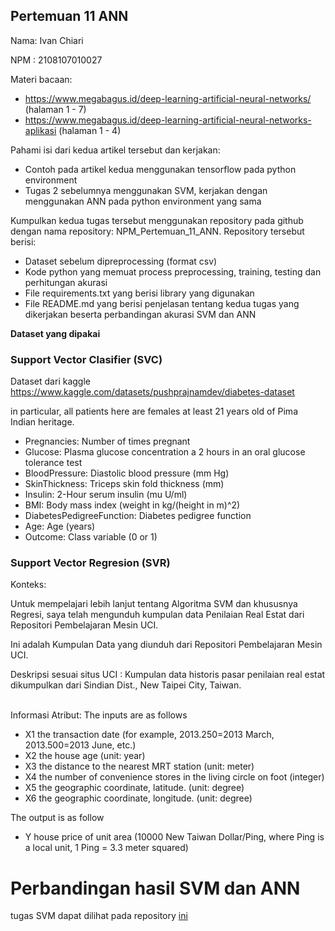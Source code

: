 ## Pertemuan 11 ANN
<p>Nama: Ivan Chiari</p>
<p>NPM : 2108107010027</p>


Materi bacaan: 
- https://www.megabagus.id/deep-learning-artificial-neural-networks/ (halaman 1 - 7)
- ⁠⁠https://www.megabagus.id/deep-learning-artificial-neural-networks-aplikasi (halaman 1 - 4)

Pahami isi dari kedua artikel tersebut dan kerjakan:
- Contoh pada artikel kedua menggunakan tensorflow pada python environment
- ⁠Tugas 2 sebelumnya menggunakan SVM, kerjakan dengan menggunakan ANN pada python environment yang sama

Kumpulkan kedua tugas tersebut menggunakan repository pada github dengan nama repository: NPM_Pertemuan_11_ANN. Repository tersebut berisi:
- Dataset sebelum dipreprocessing (format csv)
- ⁠Kode python yang memuat process preprocessing, training, testing dan perhitungan akurasi
- ⁠File requirements.txt yang berisi library yang digunakan
- ⁠File README.md yang berisi penjelasan tentang kedua tugas yang dikerjakan beserta perbandingan akurasi SVM dan ANN

**Dataset yang dipakai**
### Support Vector Clasifier (SVC)
Dataset dari kaggle https://www.kaggle.com/datasets/pushprajnamdev/diabetes-dataset

<p> in particular, all patients here are females at least 21 years old of Pima Indian heritage.</p>

* Pregnancies: Number of times pregnant
* Glucose: Plasma glucose concentration a 2 hours in an oral glucose tolerance test
* BloodPressure: Diastolic blood pressure (mm Hg)
* SkinThickness: Triceps skin fold thickness (mm)
* Insulin: 2-Hour serum insulin (mu U/ml)
* BMI: Body mass index (weight in kg/(height in m)^2)
* DiabetesPedigreeFunction: Diabetes pedigree function
* Age: Age (years)
* Outcome: Class variable (0 or 1)

### Support Vector Regresion (SVR)
<p>Konteks:</p>
<p>Untuk mempelajari lebih lanjut tentang Algoritma SVM dan khususnya Regresi, saya telah mengunduh kumpulan data Penilaian Real Estat dari Repositori Pembelajaran Mesin UCI.</p>
<p>Ini adalah Kumpulan Data yang diunduh dari Repositori Pembelajaran Mesin UCI.<p>
<p>Deskripsi sesuai situs UCI : Kumpulan data historis pasar penilaian real estat dikumpulkan dari Sindian Dist., New Taipei City, Taiwan.<p>

<br>Informasi Atribut:
The inputs are as follows
* X1 the transaction date (for example, 2013.250=2013 March, 2013.500=2013 June, etc.)
* X2 the house age (unit: year)
* X3 the distance to the nearest MRT station (unit: meter)
* X4 the number of convenience stores in the living circle on foot (integer)
* X5 the geographic coordinate, latitude. (unit: degree)
* X6 the geographic coordinate, longitude. (unit: degree)

The output is as follow
* Y house price of unit area (10000 New Taiwan Dollar/Ping, where Ping is a local unit, 1 Ping = 3.3 meter squared)

# Perbandingan hasil SVM dan ANN
tugas SVM dapat dilihat pada repository <a href ="https://github.com/Ivan027void/Tugas-2-ML">ini</a>